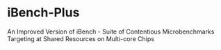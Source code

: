 # iBench-Plus
An Improved Version of iBench - Suite of Contentious Microbenchmarks Targeting at Shared Resources on Multi-core Chips
